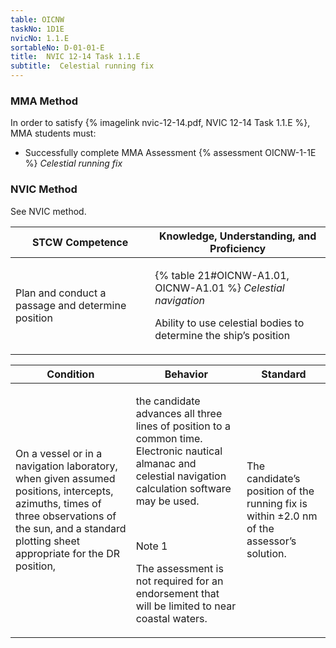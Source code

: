 ```yaml
---
table: OICNW
taskNo: 1D1E
nvicNo: 1.1.E 
sortableNo: D-01-01-E
title:  NVIC 12-14 Task 1.1.E
subtitle:  Celestial running fix
---
```



### MMA Method

In order to satisfy  {% imagelink nvic-12-14.pdf, NVIC 12-14 Task 1.1.E %}, MMA students must:

* Successfully complete MMA Assessment {% assessment OICNW-1-1E %} *Celestial running fix*


### NVIC Method

<a onclick="togglevisibility('nvic_methods')" >See NVIC method.</a>

<div id='nvic_methods' class='hide'>

<table>
<thead>
<tr>
<th class='forty'> STCW Competence </th>
<th class='sixty'> Knowledge, Understanding, and Proficiency </th>
</tr>
</thead>




<tbody>
<tr><td markdown='1'>

Plan and conduct a passage and determine position

</td><td markdown='1'>

{% table 21#OICNW-A1.01, OICNW-A1.01 %} *Celestial navigation*
 
Ability to use celestial bodies to determine the ship’s position

</td></tr>


</tbody>
</table>


<table>
<thead>
<tr><th class='twenty'>  Condition </th><th class='twenty'> Behavior </th><th  class='sixty'>Standard </th></tr>
</thead>
<tbody >



<tr><td markdown='1'>

On a vessel or in a navigation laboratory, when given assumed positions, intercepts, azimuths, times of three observations of the sun, and a standard plotting sheet appropriate for the DR position,

</td><td markdown='1'>

the candidate advances all three lines of position to a common time. Electronic nautical almanac and celestial navigation calculation software may be used.

<br>

<div class="tooltip" markdown='1'>

Note 1

The assessment is not required for an endorsement that will be limited to near coastal waters.

</div>


</td><td markdown='1'>

The candidate’s position of the running fix is within ±2.0 nm of the assessor’s solution.

</td></tr>
</tbody>
</table>
</div>
